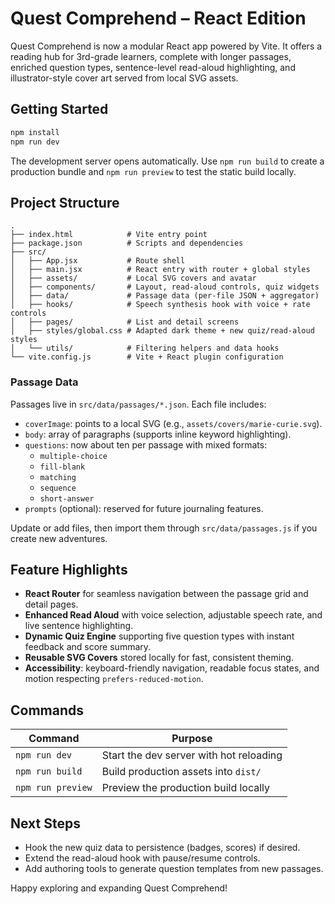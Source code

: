 # Quest Comprehend – React Edition

Quest Comprehend is now a modular React app powered by Vite. It offers a reading hub for 3rd-grade learners, complete with longer passages, enriched question types, sentence-level read-aloud highlighting, and illustrator-style cover art served from local SVG assets.

## Getting Started
```bash
npm install
npm run dev
```
The development server opens automatically. Use `npm run build` to create a production bundle and `npm run preview` to test the static build locally.

## Project Structure
```
.
├── index.html            # Vite entry point
├── package.json          # Scripts and dependencies
├── src/
│   ├── App.jsx           # Route shell
│   ├── main.jsx          # React entry with router + global styles
│   ├── assets/           # Local SVG covers and avatar
│   ├── components/       # Layout, read-aloud controls, quiz widgets
│   ├── data/             # Passage data (per-file JSON + aggregator)
│   ├── hooks/            # Speech synthesis hook with voice + rate controls
│   ├── pages/            # List and detail screens
│   ├── styles/global.css # Adapted dark theme + new quiz/read-aloud styles
│   └── utils/            # Filtering helpers and data hooks
└── vite.config.js        # Vite + React plugin configuration
```

### Passage Data
Passages live in `src/data/passages/*.json`. Each file includes:
- `coverImage`: points to a local SVG (e.g., `assets/covers/marie-curie.svg`).
- `body`: array of paragraphs (supports inline keyword highlighting).
- `questions`: now about ten per passage with mixed formats:
  - `multiple-choice`
  - `fill-blank`
  - `matching`
  - `sequence`
  - `short-answer`
- `prompts` (optional): reserved for future journaling features.

Update or add files, then import them through `src/data/passages.js` if you create new adventures.

## Feature Highlights
- **React Router** for seamless navigation between the passage grid and detail pages.
- **Enhanced Read Aloud** with voice selection, adjustable speech rate, and live sentence highlighting.
- **Dynamic Quiz Engine** supporting five question types with instant feedback and score summary.
- **Reusable SVG Covers** stored locally for fast, consistent theming.
- **Accessibility**: keyboard-friendly navigation, readable focus states, and motion respecting `prefers-reduced-motion`.

## Commands
| Command            | Purpose                                   |
|--------------------|-------------------------------------------|
| `npm run dev`      | Start the dev server with hot reloading   |
| `npm run build`    | Build production assets into `dist/`      |
| `npm run preview`  | Preview the production build locally      |

## Next Steps
- Hook the new quiz data to persistence (badges, scores) if desired.
- Extend the read-aloud hook with pause/resume controls.
- Add authoring tools to generate question templates from new passages.

Happy exploring and expanding Quest Comprehend!
